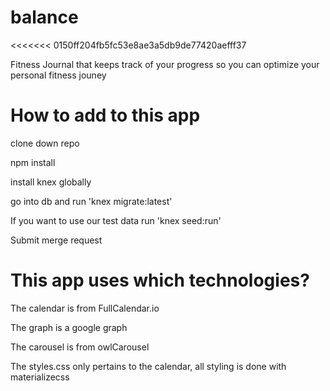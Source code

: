# balance
<<<<<<< 0150ff204fb5fc53e8ae3a5db9de77420aefff37
<p>Fitness Journal that keeps track of your progress so you can optimize your personal fitness jouney</p>

# How to add to this app
<p>clone down repo</p>
<p>npm install</p>
<p>install knex globally</p>
<p>go into db and run 'knex migrate:latest'</p>
<p>If you want to use our test data run 'knex seed:run'</p>
<p>Submit merge request</p>

# This app uses which technologies?
<p>The calendar is from FullCalendar.io</p>
<p>The graph is a google graph</p>
<p>The carousel is from owlCarousel</p>
<p>The styles.css only pertains to the calendar, all styling is done with materializecss</p>
